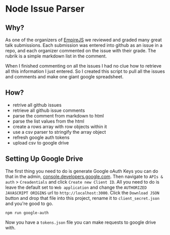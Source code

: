 # Node Issue Parser

## Why?

As one of the organizers of [EmpireJS](https://github.com/EmpireJS) we reviewed and graded many great talk submissions. Each submission was entered into github as an issue in a repo, and each organizer commented on the issue with their grade. The rubrik is a simple markdown list in the comment.

When I finished commenting on all the issues I had no clue how to retrieve all this information I just entered. So I created this script to pull all the issues and comments and make one giant google spreadsheet.

## How?

* retrive all github issues
* retrieve all github issue comments
* parse the comment from markdown to html
* parse the list values from the html
* create a rows array with row objects within it
* use a csv parser to stringify the array object
* refresh google auth tokens
* upload csv to google drive

## Setting Up Google Drive

The first thing you need to do is generate Google oAuth Keys you can do that in the admin, [console.developers.google.com](https://console.developers.google.com). Then navigate to `APIs & auth` > `Creadentials` and click `Create new Client ID`. All you need to do is leave the default set to `Web application` and change the `AUTHORIZED JAVASCRIPT ORIGINS` url to `http://localhost:3000`. Click the `Download JSON` button and drop that file into this project, rename it to `client_secret.json` and you're good to go.

```
npm run google-auth
```

Now you have a `tokens.json` file you can make requests to google drive with.

